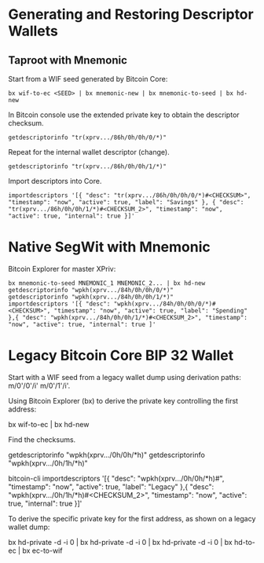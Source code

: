# Generating and Restoring Descriptor Wallets

## Taproot with Mnemonic

Start from a WIF seed generated by Bitcoin Core:

    bx wif-to-ec <SEED> | bx mnemonic-new | bx mnemonic-to-seed | bx hd-new

In Bitcoin console use the extended private key to obtain the descriptor checksum.

    getdescriptorinfo "tr(xprv.../86h/0h/0h/0/*)"

Repeat for the internal wallet descriptor (change).

    getdescriptorinfo "tr(xprv.../86h/0h/0h/1/*)"

Import descriptors into Core.

    importdescriptors '[{ "desc": "tr(xprv.../86h/0h/0h/0/*)#<CHECKSUM>", "timestamp": "now", "active": true, "label": "Savings" }, { "desc": "tr(xprv.../86h/0h/0h/1/*)#<CHECKSUM_2>", "timestamp": "now", "active": true, "internal": true }]'

# Native SegWit with Mnemonic

Bitcoin Explorer for master XPriv:

    bx mnemonic-to-seed MNEMONIC_1 MNEMONIC_2... | bx hd-new
    getdescriptorinfo "wpkh(xprv.../84h/0h/0h/0/*)"
    getdescriptorinfo "wpkh(xprv.../84h/0h/0h/1/*)"
    importdescriptors '[{ "desc": "wpkh(xprv.../84h/0h/0h/0/*)#<CHECKSUM>", "timestamp": "now", "active": true, "label": "Spending" },{ "desc": "wpkh(xprv.../84h/0h/0h/1/*)#<CHECKSUM_2>", "timestamp": "now", "active": true, "internal": true ]'

# Legacy Bitcoin Core BIP 32 Wallet

Start with a WIF seed from a legacy wallet dump using derivation paths: m/0'/0'/i' m/0'/1'/i'.

Using Bitcoin Explorer (bx) to derive the private key controlling the first address:

bx wif-to-ec <SEED> | bx hd-new

Find the checksums.

getdescriptorinfo "wpkh(xprv.../0h/0h/*h)"
getdescriptorinfo "wpkh(xprv.../0h/1h/*h)"

bitcoin-cli importdescriptors '[{ "desc": "wpkh(xprv.../0h/0h/*h)#<CHECKSUM>", "timestamp": "now", "active": true, "label": "Legacy" },{ "desc": "wpkh(xprv.../0h/1h/*h)#<CHECKSUM_2>", "timestamp": "now", "active": true, "internal": true }]'

To derive the specific private key for the first address, as shown on a legacy wallet dump:

bx hd-private -d -i 0 <XPRIV> | bx hd-private -d -i 0 | bx hd-private -d -i 0 | bx hd-to-ec | bx ec-to-wif

